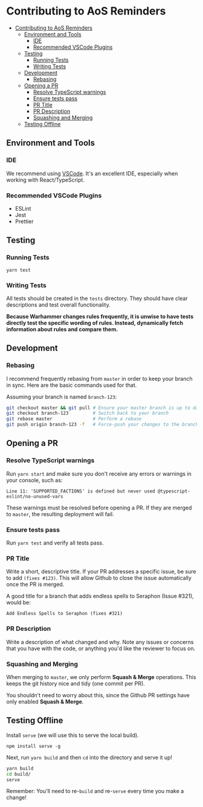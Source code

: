 # Contributing to AoS Reminders

- [Contributing to AoS Reminders](#contributing-to-aos-reminders)
  - [Environment and Tools](#environment-and-tools)
    - [IDE](#ide)
    - [Recommended VSCode Plugins](#recommended-vscode-plugins)
  - [Testing](#testing)
    - [Running Tests](#running-tests)
    - [Writing Tests](#writing-tests)
  - [Development](#development)
    - [Rebasing](#rebasing)
  - [Opening a PR](#opening-a-pr)
    - [Resolve TypeScript warnings](#resolve-typescript-warnings)
    - [Ensure tests pass](#ensure-tests-pass)
    - [PR Title](#pr-title)
    - [PR Description](#pr-description)
    - [Squashing and Merging](#squashing-and-merging)
  - [Testing Offline](#testing-offline)

## Environment and Tools

### IDE

We recommend using [VSCode](https://code.visualstudio.com/). It's an excellent IDE, especially when working with React/TypeScript.

### Recommended VSCode Plugins

+ ESLint
+ Jest
+ Prettier

## Testing

### Running Tests

`yarn test`

### Writing Tests

All tests should be created in the `tests` directory. They should have clear descriptions and test overall functionality.

**Because Warhammer changes rules frequently, it is unwise to have tests directly test the specific wording of rules. Instead, dynamically fetch information about rules and compare them.**

## Development

### Rebasing

I recommend frequently rebasing from `master` in order to keep your branch in sync. Here are the basic commands used for that.

Assuming your branch is named `branch-123`:

```bash
git checkout master && git pull # Ensure your master branch is up to date
git checkout branch-123         # Switch back to your branch
git rebase master               # Perform a rebase
git push origin branch-123 -f   # Force-push your changes to the branch
```

## Opening a PR

### Resolve TypeScript warnings

Run `yarn start` and make sure you don't receive any errors or warnings in your console, such as:

`Line 11: 'SUPPORTED_FACTIONS' is defined but never used @typescript-eslint/no-unused-vars`

These warnings must be resolved before opening a PR. If they are merged to `master`, the resulting deployment will fail.

### Ensure tests pass

Run `yarn test` and verify all tests pass.

### PR Title

Write a short, descriptive title. If your PR addresses a specific issue, be sure to add `(fixes #123)`. This will allow Github to close the issue automatically once the PR is merged.

A good title for a branch that adds endless spells to Seraphon (Issue #321), would be:

`Add Endless Spells to Seraphon (fixes #321)`

### PR Description

Write a description of what changed and why. Note any issues or concerns that you have with the code, or anything you'd like the reviewer to focus on.

### Squashing and Merging

When merging to `master`, we only perform **Squash & Merge** operations. This keeps the git history nice and tidy (one commit per PR).

You shouldn't need to worry about this, since the Github PR settings have only enabled **Squash & Merge**.

## Testing Offline

Install `serve` (we will use this to serve the local build).

`npm install serve -g`

Next, run `yarn build` and then `cd` into the directory and serve it up!

```bash
yarn build
cd build/
serve
```

Remember: You'll need to re-`build` and re-`serve` every time you make a change!